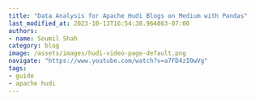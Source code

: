```yaml
---
title: "Data Analysis for Apache Hudi Blogs on Medium with Pandas"
last_modified_at: 2023-10-13T16:54:38.964863-07:00
authors:
- name: Soumil Shah
category: blog
image: /assets/images/hudi-video-page-default.png
navigate: "https://www.youtube.com/watch?v=a7FD4zIOwVg"
tags:
- guide
- apache hudi
---
```

